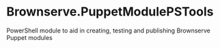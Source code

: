 # Brownserve.PuppetModulePSTools
PowerShell module to aid in creating, testing and publishing Brownserve Puppet modules
